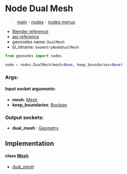 # Node Dual Mesh

> [main](../structure.md) - [nodes](nodes.md) - [nodes menus](nodes_menus.md)

- [Blender reference](https://docs.blender.org/manual/en/latest/modeling/geometry_nodes/mesh/dual_mesh.html)
- [api reference](https://docs.blender.org/api/current/bpy.types.GeometryNodeDualMesh.html)
- geonodes name: `DualMesh`
- bl_idname: `GeometryNodeDualMesh`

```python
from geonodes import nodes

node = nodes.DualMesh(mesh=None, keep_boundaries=None)
```

### Args:

#### Input socket arguments:

- **mesh**: [Mesh](Mesh.md)
- **keep_boundaries**: [Boolean](Boolean.md)

### Output sockets:

- **dual_mesh** : [Geometry](Geometry.md)

## Implementation

#### class [Mesh](Mesh.md)

 - [dual_mesh](Mesh.md#dual_mesh)
